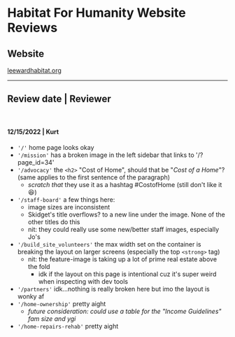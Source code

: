 # Habitat For Humanity Website Reviews

## Website
[leewardhabitat.org](https://leewardhabitat.org/)

---

## Review date | Reviewer

</br>

#### 12/15/2022 | Kurt
- `'/'` home page looks okay
- `'/mission'` has a broken image in the left sidebar that links to '/?page_id=34'
- `'/advocacy'` the `<h2>` "Cost of Home", should that be "_Cost of a Home_"? (same applies to the first sentence of the paragraph) 
  - _scratch that_ they use it as a hashtag #CostofHome (still don't like it 😆)
- `'/staff-board'` a few things here:
  - image sizes are inconsistent
  - Skidget's title overflows? to a new line under the image. None of the other titles do this
  - nit: they could really use some new/better staff images, especially Jo's
- `'/build_site_volunteers'` the max width set on the container is breaking the layout on larger screens (especially the top `<strong>` tag)
  - nit: the feature-image is taking up a lot of prime real estate above the fold
    - idk if the layout on this page is intentional cuz it's super weird when inspecting with dev tools
- `'/partners'` idk...nothing is really broken here but imo the layout is wonky af
- `'/home-ownership'` pretty aight 
  - _future consideration: could use a table for the "Income Guidelines" fam size and ygi_
- `'/home-repairs-rehab'` pretty aight



